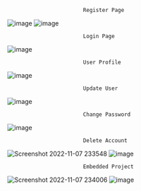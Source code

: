 							Register Page
![image](https://user-images.githubusercontent.com/76771922/200381618-1c868ef9-c148-43d2-b94e-ce131faf8052.png)
![image](https://user-images.githubusercontent.com/76771922/200381740-a3538940-91e1-461e-ad2f-5922336a4353.png)

							Login Page

![image](https://user-images.githubusercontent.com/76771922/200381863-b3a58cbd-ff1d-41f2-aa19-b616004f79ea.png)

							User Profile 

![image](https://user-images.githubusercontent.com/76771922/200382010-559c9eb7-8d00-478d-b125-c408aff2a83a.png)

							Update User
							
![image](https://user-images.githubusercontent.com/76771922/200382153-1f1867a5-d965-4b21-8982-5c2df8f43fea.png)

							Change Password
							
![image](https://user-images.githubusercontent.com/76771922/200382540-8a91b89b-90d0-4d75-8aba-67532d4fdcdb.png)

							Delete Account
							
![Screenshot 2022-11-07 233548](https://user-images.githubusercontent.com/76771922/200383380-4575c4be-a901-4aa9-99a0-994ba070a55c.png)
![image](https://user-images.githubusercontent.com/76771922/200384940-785f7626-32bf-4164-a274-ef6ecf20a2ab.png)

	

							Embedded Project
							
![Screenshot 2022-11-07 234006](https://user-images.githubusercontent.com/76771922/200383836-84a72c58-554a-445f-848b-477077319eba.png)
![image](https://user-images.githubusercontent.com/76771922/200384036-261b9657-eac1-4770-b96e-655fe8996396.png)
